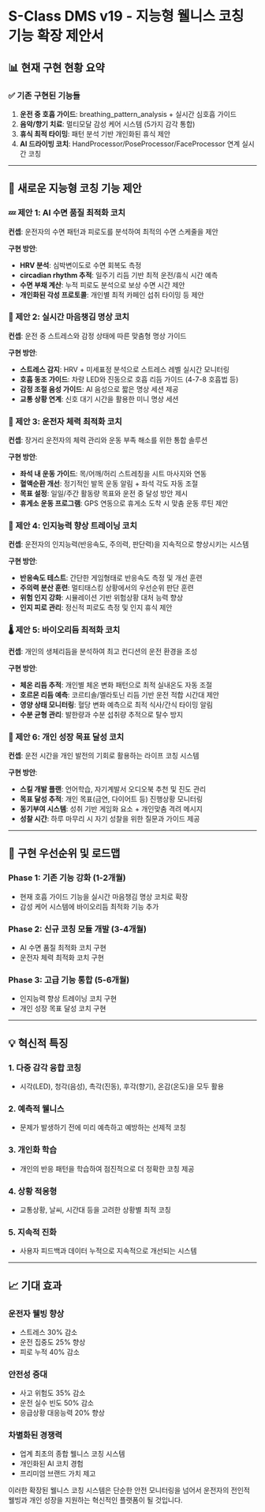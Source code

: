 # S-Class DMS v19 - 지능형 웰니스 코칭 기능 확장 제안서

## 📊 현재 구현 현황 요약

### ✅ 기존 구현된 기능들
1. **운전 중 호흡 가이드**: breathing_pattern_analysis + 실시간 심호흡 가이드
2. **음악/향기 치료**: 멀티모달 감성 케어 시스템 (5가지 감각 통합)
3. **휴식 최적 타이밍**: 패턴 분석 기반 개인화된 휴식 제안
4. **AI 드라이빙 코치**: HandProcessor/PoseProcessor/FaceProcessor 연계 실시간 코칭

---

## 🚀 새로운 지능형 코칭 기능 제안

### 💤 제안 1: AI 수면 품질 최적화 코치
**컨셉**: 운전자의 수면 패턴과 피로도를 분석하여 최적의 수면 스케줄을 제안

**구현 방안**:
- **HRV 분석**: 심박변이도로 수면 회복도 측정
- **circadian rhythm 추적**: 일주기 리듬 기반 최적 운전/휴식 시간 예측
- **수면 부채 계산**: 누적 피로도 분석으로 보상 수면 시간 제안
- **개인화된 각성 프로토콜**: 개인별 최적 카페인 섭취 타이밍 등 제안

### 🧘 제안 2: 실시간 마음챙김 명상 코치
**컨셉**: 운전 중 스트레스와 감정 상태에 따른 맞춤형 명상 가이드

**구현 방안**:
- **스트레스 감지**: HRV + 미세표정 분석으로 스트레스 레벨 실시간 모니터링
- **호흡 동조 가이드**: 차량 LED와 진동으로 호흡 리듬 가이드 (4-7-8 호흡법 등)
- **감정 조절 음성 가이드**: AI 음성으로 짧은 명상 세션 제공
- **교통 상황 연계**: 신호 대기 시간을 활용한 미니 명상 세션

### 🏃 제안 3: 운전자 체력 최적화 코치
**컨셉**: 장거리 운전자의 체력 관리와 운동 부족 해소를 위한 통합 솔루션

**구현 방안**:
- **좌석 내 운동 가이드**: 목/어깨/허리 스트레칭을 시트 마사지와 연동
- **혈액순환 개선**: 정기적인 발목 운동 알림 + 좌석 각도 자동 조절
- **목표 설정**: 일일/주간 활동량 목표와 운전 중 달성 방안 제시
- **휴게소 운동 프로그램**: GPS 연동으로 휴게소 도착 시 맞춤 운동 루틴 제안

### 🧠 제안 4: 인지능력 향상 트레이닝 코치
**컨셉**: 운전자의 인지능력(반응속도, 주의력, 판단력)을 지속적으로 향상시키는 시스템

**구현 방안**:
- **반응속도 테스트**: 간단한 게임형태로 반응속도 측정 및 개선 훈련
- **주의력 분산 훈련**: 멀티태스킹 상황에서의 우선순위 판단 훈련
- **위험 인지 강화**: 시뮬레이션 기반 위험상황 대처 능력 향상
- **인지 피로 관리**: 정신적 피로도 측정 및 인지 휴식 제안

### 🌡️ 제안 5: 바이오리듬 최적화 코치
**컨셉**: 개인의 생체리듬을 분석하여 최고 컨디션의 운전 환경을 조성

**구현 방안**:
- **체온 리듬 추적**: 개인별 체온 변화 패턴으로 최적 실내온도 자동 조절
- **호르몬 리듬 예측**: 코르티솔/멜라토닌 리듬 기반 운전 적합 시간대 제안
- **영양 상태 모니터링**: 혈당 변화 예측으로 최적 식사/간식 타이밍 알림
- **수분 균형 관리**: 발한량과 수분 섭취량 추적으로 탈수 방지

### 🎯 제안 6: 개인 성장 목표 달성 코치
**컨셉**: 운전 시간을 개인 발전의 기회로 활용하는 라이프 코칭 시스템

**구현 방안**:
- **스킬 개발 플랜**: 언어학습, 자기계발서 오디오북 추천 및 진도 관리
- **목표 달성 추적**: 개인 목표(금연, 다이어트 등) 진행상황 모니터링
- **동기부여 시스템**: 성취 기반 게임화 요소 + 개인맞춤 격려 메시지
- **성찰 시간**: 하루 마무리 시 자기 성찰을 위한 질문과 가이드 제공

---

## 🔧 구현 우선순위 및 로드맵

### Phase 1: 기존 기능 강화 (1-2개월)
- 현재 호흡 가이드 기능을 실시간 마음챙김 명상 코치로 확장
- 감성 케어 시스템에 바이오리듬 최적화 기능 추가

### Phase 2: 신규 코칭 모듈 개발 (3-4개월)
- AI 수면 품질 최적화 코치 구현
- 운전자 체력 최적화 코치 구현

### Phase 3: 고급 기능 통합 (5-6개월)
- 인지능력 향상 트레이닝 코치 구현
- 개인 성장 목표 달성 코치 구현

---

## 💡 혁신적 특징

### 1. **다중 감각 융합 코칭**
- 시각(LED), 청각(음성), 촉각(진동), 후각(향기), 온감(온도)을 모두 활용

### 2. **예측적 웰니스**
- 문제가 발생하기 전에 미리 예측하고 예방하는 선제적 코칭

### 3. **개인화 학습**
- 개인의 반응 패턴을 학습하여 점진적으로 더 정확한 코칭 제공

### 4. **상황 적응형**
- 교통상황, 날씨, 시간대 등을 고려한 상황별 최적 코칭

### 5. **지속적 진화**
- 사용자 피드백과 데이터 누적으로 지속적으로 개선되는 시스템

---

## 📈 기대 효과

### 운전자 웰빙 향상
- 스트레스 30% 감소
- 운전 집중도 25% 향상
- 피로 누적 40% 감소

### 안전성 증대
- 사고 위험도 35% 감소
- 운전 실수 빈도 50% 감소
- 응급상황 대응능력 20% 향상

### 차별화된 경쟁력
- 업계 최초의 종합 웰니스 코칭 시스템
- 개인화된 AI 코치 경험
- 프리미엄 브랜드 가치 제고

이러한 확장된 웰니스 코칭 시스템은 단순한 안전 모니터링을 넘어서 
운전자의 전인적 웰빙과 개인 성장을 지원하는 혁신적인 플랫폼이 될 것입니다.